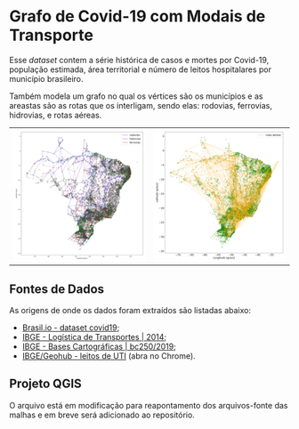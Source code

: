 # Grafo de Covid-19 com Modais de Transporte

Esse _dataset_ contem a série histórica de casos e mortes por Covid-19, população estimada, área territorial e número de leitos hospitalares por município brasileiro. 

Também modela um grafo no qual os vértices são os municípios e as areastas são as rotas que os interligam, sendo elas: rodovias, ferrovias, hidrovias, e rotas aéreas.

<table border=0>
  <tr>
    <td>
      <img src="https://github.com/lcaldeira/GrafoBrasilCovid/blob/main/imagens/grafo-p1_%5Bpt%5D.png" width="480" />
    </td>
    <td>
      <img src="https://github.com/lcaldeira/GrafoBrasilCovid/blob/main/imagens/grafo-p2_%5Bpt%5D.png" width="480" />
    </td>
  </tr>
</table>

## Fontes de Dados

As origens de onde os dados foram extraídos são listadas abaixo:

- [Brasil.io - dataset covid19](https://brasil.io/dataset/covid19/files/);
- [IBGE - Logística de Transportes | 2014](https://www.ibge.gov.br/geociencias/cartas-e-mapas/redes-geograficas/15793-logistica-dos-transportes.html?=&t=downloads);
- [IBGE - Bases Cartográficas | bc250/2019](https://www.ibge.gov.br/geociencias/cartas-e-mapas/bases-cartograficas-continuas/15759-brasil.html?=&t=downloads);
- [IBGE/Geohub - leitos de UTI](https://dadosgeociencias.ibge.gov.br/portal/apps/sites/#/geohub-ibge-covid-19/datasets/6087e8e2024548d3932d4a215480c3ce) (abra no Chrome).

## Projeto QGIS

O arquivo está em modificação para reapontamento dos arquivos-fonte das malhas e em breve será adicionado ao repositório.
